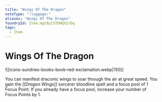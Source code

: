 ```yaml
---
title: "Wings Of The Dragon"
noteType: ":luggage:"
aliases: "Wings Of The Dragon"
foundryId: Item.mgt9yiSTDHQXIrDq
tags:
  - Item
---
```


# Wings Of The Dragon
![[icons-sundries-books-book-red-exclamation.webp|150]]

You can manifest draconic wings to soar through the air at great speed. You gain the _[[Dragon Wings]]_ sorcerer bloodline spell and a focus pool of 1 Focus Point. If you already have a focus pool, increase your number of Focus Points by 1.
